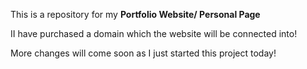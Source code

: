 This is a repository for my **Portfolio Website/ Personal Page**

II have purchased a domain which the website will be connected into!

More changes will come soon as I just started this project today!
